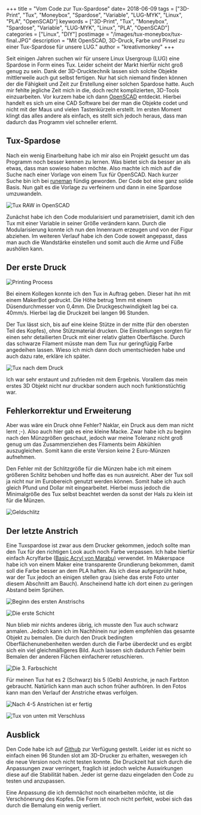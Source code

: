 +++
title = "Vom Code zur Tux-Spardose"
date= 2018-06-09
tags = ["3D-Print", "Tux", "Moneybox", "Spardose", "Variable", "LUG-MYK", "Linux", "PLA", "OpenSCAD"]
keywords = ["3D-Print", "Tux", "Moneybox", "Spardose", "Variable", "LUG-MYK", "Linux", "PLA", "OpenSCAD"]
categories = ["Linux", "DIY"]
postimage = "/images/tux-moneybox/tux-final.JPG"
description = "Mit OpenSCAD, 3D-Druck, Farbe und Pinsel zu einer Tux-Spardose für unsere LUG."
author = "kreativmonkey"
+++

Seit einigen Jahren suchen wir für unsere Linux Usergroup (LUG) eine Spardose in Form eines Tux. Leider scheint der Markt hierfür nicht groß genug zu sein. Dank der 3D-Drucktechnik lassen sich solche Objekte mittlerweile auch gut selbst fertigen. Nur hat sich niemand finden können der die Fähigkeit und Zeit zur Erstellung einer solchen Spardose hatte. 
Auch mir fehlte jegliche Zeit mich in die, doch recht komplizierten, 3D-Tools einzuarbeiten. Vor kurzem habe ich dann [OpenSCAD](http://www.openscad.org/) entdeckt. Hierbei handelt es sich um eine CAD Software bei der man die Objekte codet und nicht mit der Maus und vielen Tastenkürzeln erstellt. Im ersten Moment klingt das alles andere als einfach, es stellt sich jedoch heraus, dass man dadurch das Programm viel schneller erlernt. 

## Tux-Spardose
Nach ein wenig Einarbeitung habe ich mir also ein Projekt gesucht um das Programm noch besser kennen zu lernen. Was bietet sich da besser an als etwas, dass man sowieso haben möchte. Also machte ich mich auf die Suche nach einer Vorlage von einem Tux für OpenSCAD. Nach kurzer Suche bin ich bei [runeman](http://www.runeman.org/3d/tux/) fündig geworden. Der Code bot eine ganz solide Basis. Nun galt es die Vorlage zu verfeinern und dann in eine Spardose umzuwandeln. 

![Tux RAW in OpenSCAD](/images/tux-moneybox/tux-openscad.png  "Tux in OpenSCAD")

Zunächst habe ich den Code modularisiert und parametrisiert, damit ich den Tux mit einer Variable in seiner Größe verändern kann. Durch die Modularisierung konnte ich nun den Innenraum erzeugen und von der Figur abziehen. Im weiteren Verlauf habe ich den Code soweit angepasst, dass man auch die Wandstärke einstellen und somit auch die Arme und Füße aushölen kann. 

## Der erste Druck

![Printing Process](/images/tux-moneybox/tux-print.gif  "Tux Printing Process")

Bei einem Kollegen konnte ich den Tux in Auftrag geben. Dieser hat ihn mit einem MakerBot gedruckt. Die Höhe betrug 1mm mit einem Düsendurchmesser von 0,4mm. Die Druckgeschwindigkeit lag bei ca. 40mm/s. Hierbei lag die Druckzeit bei langen 96 Stunden. 

Der Tux lässt sich, bis auf eine kleine Stütze in der mitte (für den obersten Teil des Kopfes), ohne Stützmaterial drucken. Die Einstellungen sorgten für einen sehr detailierten Druck mit einer relativ glatten Oberfläsche. Durch das schwarze Filament müsste man dem Tux nur geringfügig Farbe angedeihen lassen. Wieso ich mich dann doch umentschieden habe und auch dazu rate, erkläre ich später.

![Tux nach dem Druck](/images/tux-moneybox/tux-after-3D-printing.JPG  "Tux nach dem Druck")

Ich war sehr erstaunt und zufrieden mit dem Ergebnis. Vorallem das mein erstes 3D Objekt nicht nur druckbar sondern auch noch funktionstüchtig war. 

## Fehlerkorrektur und Erweiterung
Aber was wäre ein Druck ohne Fehler? Naklar, ein Druck aus dem man nicht lernt ;-). Also auch hier gab es eine kleine Macke. Zwar habe ich zu beginn nach den Münzgrößen geschaut, jedoch war meine Toleranz nicht groß genug um das Zusammenziehen des Filaments beim Abkühlen auszugleichen. Somit kann die erste Version keine 2 Euro-Münzen aufnehmen.

Den Fehler mit der Schlitzgröße für die Münzen habe ich mit einem größeren Schlitz behoben und hoffe das es nun ausreicht. Aber der Tux soll ja nicht nur im Eurobereich genutzt werden können. Somit habe ich auch gleich Pfund und Dollar mit eingearbeitet. Hierbei muss jedoch die Minimalgröße des Tux selbst beachtet werden da sonst der Hals zu klein ist für die Münzen. 

![Geldschlitz](/images/tux-moneybox/tux-detail-head.JPG  "Geldschlutz")

## Der letzte Anstrich
Eine Tuxspardose ist zwar aus dem Drucker gekommen, jedoch sollte man den Tux für den richtigen Look auch noch Farbe verpassen. Ich habe hierfür einfach Acrylfarbe ([Basic Acryl von Marabu](https://amzn.to/2m2Fr7t)) verwendet. Im Makerspace habe ich von einem Maker eine transparente Grundierung bekommen, damit soll die Farbe besser an dem PLA haften. Als ich diese aufgesprüht habe, war der Tux jedoch an einigen stellen grau (siehe das erste Foto unter diesem Abschnitt am Bauch). Anscheinend hatte ich dort einen zu geringen Abstand beim Sprühen. 

![Beginn des ersten Anstrischs](/images/tux-moneybox/tux-begin-painting.jpg  "Beginn des ersten Anstrischs")

![Die erste Schicht](/images/tux-moneybox/tux-first-layer.jpg  "Die erste Schicht")

Nun blieb mir nichts anderes übrig, ich musste den Tux auch schwarz anmalen. Jedoch kann ich im Nachhinein nur jedem empfehlen das gesamte Objekt zu bemalen. Die durch den Druck bedingten Oberflächenunebenheiten werden durch die Farbe überdeckt und es ergibt sich ein viel gleichmäßigeres Bild. Auch lassen sich dadurch Fehler beim Bemalen der anderen Flächen einfacherer retuschieren. 

![Die 3. Farbschicht](/images/tux-moneybox/tux-3-layer.JPG  "Die 3. Farbschicht")

Für meinen Tux hat es 2 (Schwarz) bis 5 (Gelb) Anstriche, je nach Farbton gebraucht. Natürlich kann man auch schon früher aufhören. In den Fotos kann man den Verlauf der Anstriche etwas verfolgen.

![Nach 4-5 Anstrichen ist er fertig](/images/tux-moneybox/tux-final.JPG  "Nach 4-5 Farbschichten ist er fertig!")

![Tux von unten mit Verschluss](/images/tux-moneybox/tux-detail-bottom.JPG  "Tux von unten mit Verschluss")

## Ausblick
Den Code habe ich auf [Github](https://github.com/kreativmonkey/tux-moneybox) zur Verfügung gestellt. Leider ist es nicht so einfach einen 96 Stunden slot am 3D-Drucker zu erhalten, weswegen ich die neue Version noch nicht testen konnte. Die Druckzeit hat sich durch die Anpassungen zwar verringert, fraglich ist jedoch welche Auswirkungen diese auf die Stabilität haben. Jeder ist gerne dazu eingeladen den Code zu testen und anzupassen. 

Eine Anpassung die ich demnächst noch einarbeiten möchte, ist die Verschönerung des Kopfes. Die Form ist noch nicht perfekt, wobei sich das durch die Bemalung ein wenig verliert.
